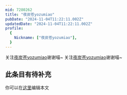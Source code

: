 ```yaml
---
mid: 7280262
title: "夜炭苍yozumiao"
pubDate: "2024-11-04T11:22:11.002Z"
updatedDate: "2024-11-04T11:22:11.002Z"
profile:
  {
    Nickname: ["夜炭苍yozumiao"],
  }
---
```


关注[夜炭苍yozumiao](https://space.bilibili.com/7280262)谢谢喵~ 关注[夜炭苍yozumiao](https://space.bilibili.com/7280262)谢谢喵~

## 此条目有待补充
你可以在[这里](https://github.com/Yuhanawa/VTuber.ICU/edit/master/src/content/v/夜炭苍yozumiao/index.md)编辑本文
